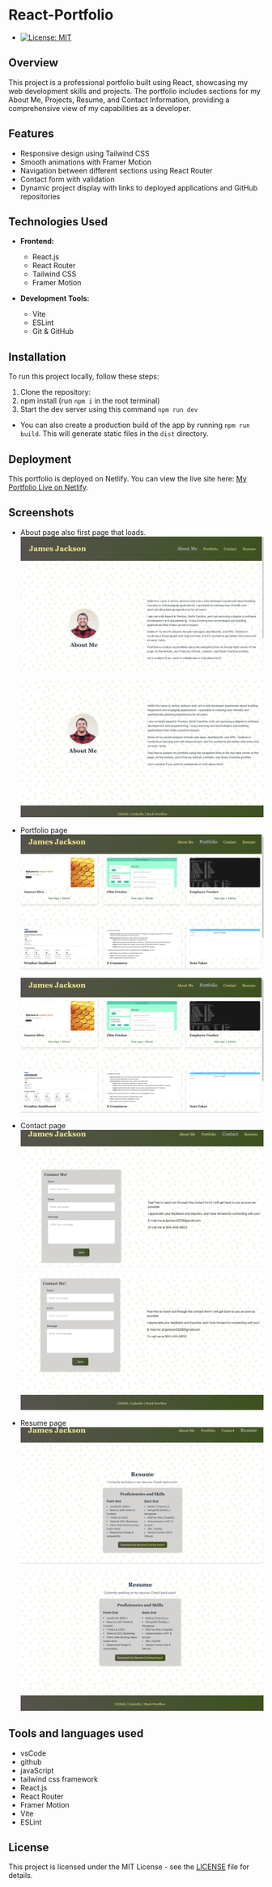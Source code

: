 # React-Portfolio

- [![License: MIT](https://img.shields.io/badge/License-MIT-yellow.svg)](https://opensource.org/licenses/MIT)

## Overview

This project is a professional portfolio built using React, showcasing my web development skills and projects. The portfolio includes sections for my About Me, Projects, Resume, and Contact Information, providing a comprehensive view of my capabilities as a developer.

## Features

- Responsive design using Tailwind CSS
- Smooth animations with Framer Motion
- Navigation between different sections using React Router
- Contact form with validation
- Dynamic project display with links to deployed applications and GitHub repositories

## Technologies Used

- **Frontend:**

  - React.js
  - React Router
  - Tailwind CSS
  - Framer Motion

- **Development Tools:**
  - Vite
  - ESLint
  - Git & GitHub

## Installation

To run this project locally, follow these steps:

1. Clone the repository:
2. npm install (run `npm i` in the root terminal)
3. Start the dev server using this command `npm run dev`

- You can also create a production build of the app by running `npm run build`. This will generate static files in the `dist` directory.

## Deployment

This portfolio is deployed on Netlify. You can view the live site here: [My Portfolio Live on Netlify](https://jamesjackson.netlify.app/).

## Screenshots

- About page also first page that loads.
  ![About Page](/public/images/about1.png)

  ![About Page](/public/images/about2.png)

- Portfolio page
  ![Portfolio Page](/public/images/portfolio1.png)

  ![Portfolio Page](/public/images/portfolio1.png)

- Contact page
  ![Contact Page](/public/images/contact1.png)

  ![Contact Page](/public/images/contact2.png)

- Resume page
  ![Resume Page](/public/images/resume1.png)

  ![Resume Page](/public/images/resume2.png)

## Tools and languages used

- vsCode
- github
- javaScript
- tailwind css framework
- React.js
- React Router
- Framer Motion
- Vite
- ESLint

## License

This project is licensed under the MIT License - see the [LICENSE](LICENSE) file for details.
